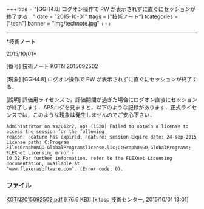 ﻿+++
title = "[GGH4.8] ログオン操作で PW が表示されずに直ぐにセッションが終了する．"
date = "2015-10-01"
ttags = ["技術ノート"]
tcategories = ["tech"]
banner = "img/technote.jpg"
+++

-----------------------------------------------------------------------------------------------------------------------------

*技術ノート

2015/10/01*


[番号]
技術ノート KGTN 2015092502

[現象]
[GGH4.8] ログオン操作で PW が表示されずに直ぐにセッションが終了する．

[説明]
評価用ライセンスで，評価期間が過ぎた場合にログオン直後にセッションが終了します．APSログを見ますと，以下のような記録があります．正式ライセンスでは，このような現象は発生しませんのでご安心下さい．

    Administrator on Ws2012r2, aps (1520) Failed to obtain a license to access the session for the following
    reason: Feature has expired. Feature: session Expire date: 24-sep-2015 License path: C:Program
    FilesGraphOnGO-GlobalProgramslicense.lic;C:GraphOnGO-GlobalPrograms; FLEXnet Licensing error:-
    10,32 For further information, refer to the FLEXnet Licensing documentation, available at
    "www.flexerasoftware.com". (Error code: 0).


### ファイル

 
 


[KGTN2015092502.pdf](http://techreport.kitasp.net/attachments/download/2273/KGTN2015092502.pdf)
 [(76.6 KB)] [kitasp 技術センター, 2015/10/01
13:01]


 


 

